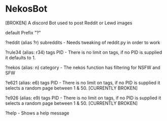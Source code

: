 # NekosBot
[BROKEN]
 A discord Bot used to post Reddit or Lewd images

default Prefix "?"

?reddit (alias ?r) subreddits - Needs tweaking of reddit.py in order to work

?rule34 (alias: r34) tags PID - There is no limit on tags, if no PID is supplied it defaults to 1.

?nekos (alias: n) category - The nekos function has filtering for NSFW and SFW

?e621 (alias: e6) tags PID - There is no limit on tags, if no PID is supplied it selects a random page between 1 & 50. [CURRENTLY BROKEN]

?e926 (alias: e9) tags PID - There is no limit on tags, if no PID is supplied it selects a random page between 1 & 50. [CURRENTLY BROKEN]

?help - Shows a help message

